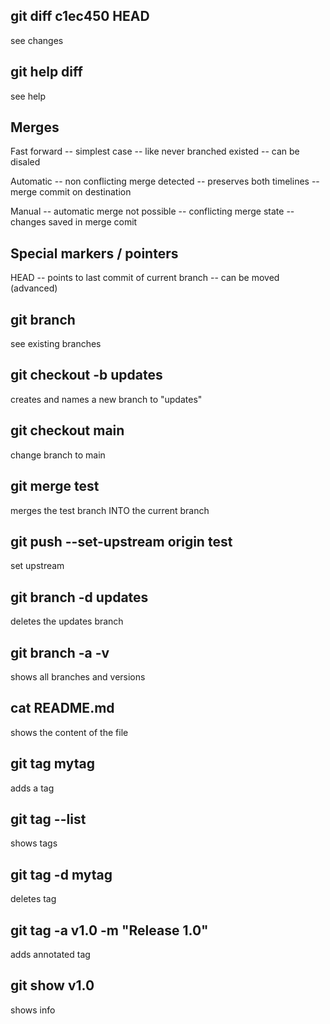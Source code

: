 ## git diff c1ec450 HEAD

see changes

## git help diff

see help

## Merges

Fast forward
-- simplest case
-- like never branched existed
-- can be disaled

Automatic
-- non conflicting merge detected
-- preserves both timelines
-- merge commit on destination

Manual
-- automatic merge not possible
-- conflicting merge state
-- changes saved in merge comit

## Special markers / pointers

HEAD
-- points to last commit of current branch
-- can be moved (advanced)

## git branch

see existing branches

## git checkout -b updates

creates and names a new branch to "updates"

## git checkout main

change branch to main

## git merge test

merges the test branch INTO the current branch

## git push --set-upstream origin test
set upstream

## git branch -d updates

deletes the updates branch

## git branch -a -v

shows all branches and versions

## cat README.md
shows the content of the file


## git tag mytag
adds a tag

## git tag --list
shows tags

## git tag -d mytag
deletes tag

## git tag -a v1.0 -m "Release 1.0"
adds annotated tag

## git show v1.0
shows info 
